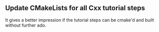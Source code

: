 ## Update CMakeLists for all Cxx tutorial steps

It gives a better impression if the tutorial steps can be cmake'd and built without further ado.
